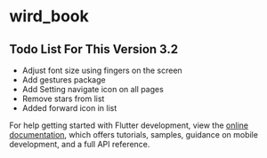 # wird_book

## Todo List For This Version 3.2

- Adjust font size using fingers on the screen
- Add gestures package
- Add Setting navigate icon on all pages
- Remove stars from list
- Added forward icon in list

For help getting started with Flutter development, view the
[online documentation](https://docs.flutter.dev/), which offers tutorials,
samples, guidance on mobile development, and a full API reference.
